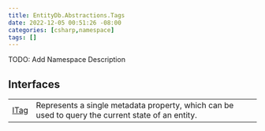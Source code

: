 ```yaml
---
title: EntityDb.Abstractions.Tags
date: 2022-12-05 00:51:26 -08:00
categories: [csharp,namespace]
tags: []
---
```



TODO: Add Namespace Description

## Interfaces
<table><tr><td><a href='/posts/csharp.member.entitydb.abstractions.tags.itag/'>ITag</a></td><td>
Represents a single metadata property, which can be used to query the current state of an entity.
</td></tr></table>
